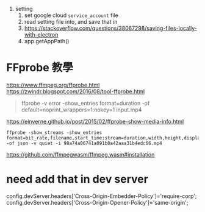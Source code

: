 1. setting
   1. set google cloud `service_account` file
   2. read setting file into, and save that in
   3. https://stackoverflow.com/questions/38067298/saving-files-locally-with-electron
   4. app.getAppPath()

# FFprobe 教學

https://www.ffmpeg.org/ffprobe.html
https://zwindr.blogspot.com/2016/08/tool-ffprobe.html


> ffprobe -v error -show_entries format=duration -of default=noprint_wrappers=1:nokey=1 input.mp4


https://einverne.github.io/post/2015/02/ffprobe-show-media-info.html


```shell
ffprobe -show_streams -show_entries format=bit_rate,filename,start_time:stream=duration,width,height,display_aspect_ratio,r_frame_rate,bit_rate -of json -v quiet -i 98a74a06741a091b8a42aaa31b4edc66.mp4

```

https://github.com/ffmpegwasm/ffmpeg.wasm#installation

# need add that in dev server

<!-- node_modules/@nrwl/react/plugins/webpack.js -->
config.devServer.headers['Cross-Origin-Embedder-Policy']='require-corp';
config.devServer.headers['Cross-Origin-Opener-Policy']='same-origin';
